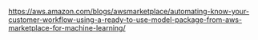 https://aws.amazon.com/blogs/awsmarketplace/automating-know-your-customer-workflow-using-a-ready-to-use-model-package-from-aws-marketplace-for-machine-learning/